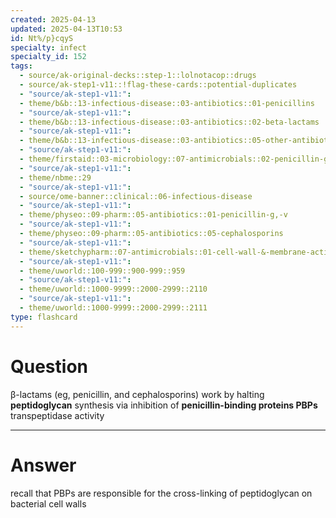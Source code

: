 ```yaml
---
created: 2025-04-13
updated: 2025-04-13T10:53
id: Nt%/p}cqyS
specialty: infect
specialty_id: 152
tags:
  - source/ak-original-decks::step-1::lolnotacop::drugs
  - source/ak-step1-v11::!flag-these-cards::potential-duplicates
  - "source/ak-step1-v11:": 
  - theme/b&b::13-infectious-disease::03-antibiotics::01-penicillins
  - "source/ak-step1-v11:": 
  - theme/b&b::13-infectious-disease::03-antibiotics::02-beta-lactams
  - "source/ak-step1-v11:": 
  - theme/b&b::13-infectious-disease::03-antibiotics::05-other-antibiotics
  - "source/ak-step1-v11:": 
  - theme/firstaid::03-microbiology::07-antimicrobials::02-penicillin-g-v
  - "source/ak-step1-v11:": 
  - theme/nbme::29
  - "source/ak-step1-v11:": 
  - source/ome-banner::clinical::06-infectious-disease
  - "source/ak-step1-v11:": 
  - theme/physeo::09-pharm::05-antibiotics::01-penicillin-g,-v
  - "source/ak-step1-v11:": 
  - theme/physeo::09-pharm::05-antibiotics::05-cephalosporins
  - "source/ak-step1-v11:": 
  - theme/sketchypharm::07-antimicrobials::01-cell-wall-&-membrane-active-antibiotics::01-penicillin
  - "source/ak-step1-v11:": 
  - theme/uworld::100-999::900-999::959
  - "source/ak-step1-v11:": 
  - theme/uworld::1000-9999::2000-2999::2110
  - "source/ak-step1-v11:": 
  - theme/uworld::1000-9999::2000-2999::2111
type: flashcard
---
```


# Question
β-lactams (eg, penicillin, and cephalosporins) work by halting **peptidoglycan** synthesis via inhibition of **penicillin-binding proteins PBPs** transpeptidase activity

---

# Answer
recall that PBPs are responsible for the cross-linking of peptidoglycan on bacterial cell walls